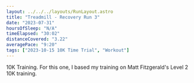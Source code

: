 ```yaml
---
layout: ../../../layouts/RunLayout.astro
title: "Treadmill - Recovery Run 3"
date: "2023-07-31"
hoursOfSleep: "N/A"
timeElapsed: "30:02"
distanceCovered: "3.22"
averagePace: "9:20"
tags: ["2023-10-15 10K Time Trial", "Workout"]
---
```


10K Training. For this one, I based my training on Matt Fitzgerald's Level 2 10K training.
